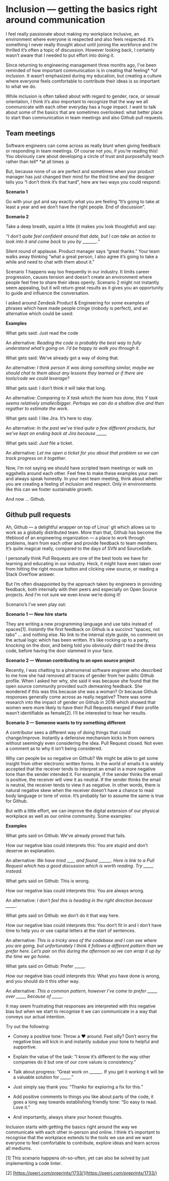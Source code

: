 # Inclusion — getting the basics right around communication

I feel really passionate about making my workplace inclusive, an environment where everyone is respected and also feels respected. It’s something I never really thought about until joining the workforce and I’m thrilled it’s often a topic of discussion. However looking back, I certainly wasn’t aware that I needed to put effort into doing it.

Since returning to engineering management three months ago, I’ve been reminded of how important communication is in creating that feeling* *of inclusion. It wasn’t emphasized during my education, but creating a culture where everyone feels comfortable to contribute their ideas is so important to what we do.

While inclusion is often talked about with regard to gender, race, or sexual orientation, I think it’s also important to recognize that the way we all communicate with each other everyday has a huge impact. I want to talk about some of the basics that are sometimes overlooked: what better place to start than communication in team meetings and also Github pull requests.

## **Team meetings**

Software engineers can come across as really blunt when giving feedback or responding in team meetings. Of course not *you*, if you’re reading this! You obviously care about developing a circle of trust and purposefully teach rather than tell* *at all times :p

But, because none of us are perfect and sometimes when your product manager has just changed their mind for the third time and the designer tells you “I don’t think it’s that hard”, here are two ways you could respond:

**Scenario 1**

Go with your gut and say exactly what you are feeling “It’s going to take at least a year and we don’t have the right people. End of discussion”.

**Scenario 2**

Take a deep breath, squint a little (it makes you look thoughtful) and say:

*“I don’t quite feel confident around that date, but I can take an action to look into it and come back to you by _______.”*

Silent round of applause. Product manager says “great thanks.” Your team walks away thinking “what a great person, I also agree it’s going to take a while and need to chat with them about it.”

Scenario 1 happens way too frequently in our industry. It limits career progression, causes tension and doesn’t create an environment where people feel free to share their ideas openly. Scenario 2 might not instantly seem appealing, but it will return great results as it gives you an opportunity to guide and influence the conversation.

I asked around Zendesk Product & Engineering for some examples of phrases which have made people cringe (nobody is perfect), and an alternative which could be used:

**Examples**

What gets said: Just read the code

An alternative: *Reading the code is probably the best way to fully understand what’s going on. I’d be happy to walk you through it.*

What gets said: We’ve already got a way of doing that.

An alternative: *I think person X was doing something similar, maybe we should chat to them about any lessons they learned or if there are tools/code we could leverage?*

What gets said: I don’t think it will take that long.

An alternative: *Comparing to X task which the team has done, this Y task seems relatively smaller/bigger. Perhaps we can do a shallow dive and then regather to estimate the work.*

What gets said: I like Jira. It’s here to stay.

An alternative: *In the past we’ve tried quite a few different products, but we’ve kept on ending back at Jira because _____*

What gets said: *Just* file a ticket.

An alternative: *Let me open a ticket for you about that problem so we can track progress on it together.*

Now, I’m not saying we should have scripted team meetings or walk on eggshells around each other. Feel free to make these examples your own and always speak honestly. In your next team meeting, think about whether you are creating a feeling of inclusion and respect. Only in environments like this can we foster sustainable growth.

And now … Github.

## **Github pull requests**

Ah, Github — a delightful wrapper on top of Linus’ git which allows us to work as a globally distributed team. More than that, Github has become the lifeblood of an engineering organization — a place to work through problems, learn from each other and provide feedback to team members. It’s quite magical really, compared to the days of SVN and SourceSafe.

I personally think Pull Requests are one of the best tools we have for learning and educating in our industry. Heck, it might have even taken over from hitting the right mouse button and clicking view source, or reading a Stack Overflow answer.

But I’m often disappointed by the approach taken by engineers in providing feedback, both internally with their peers and especially on Open Source projects. And I’m not sure we even know we’re doing it!

Scenario’s I’ve seen play out:

**Scenario 1 — New hire** **starts**

They are writing a new programming language and use tabs instead of spaces[1]. *Instantly* the first feedback on Github is a succinct “spaces, not tabs” … and nothing else. No link to the internal style guide, no comment on the actual logic which has been written. It’s like rocking up to a party, knocking on the door, and being told you obviously didn’t read the dress code, before having the door slammed in your face.

**Scenario 2 — Woman contributing to an open source project**

Recently, I was chatting to a phenomenal software engineer who described to me how she had removed all traces of gender from her public Github profile. When I asked her why, she said it was because she found that the open source community provided such demeaning feedback. She wondered if this was this because she was a woman? Or because Github responses generally come across as really negative? There was some research into the impact of gender on Github in 2016 which showed that women were more likely to have their Pull Requests merged if their profile wasn’t identifiable as female[2]. I’ll be interested to hear her results.

**Scenario 3 — Someone wants to try something different**

A contributor sees a different way of doing things that could change/improve. Instantly a defensive mechanism kicks in from owners without seemingly even considering the idea. Pull Request closed. Not even a comment as to why it isn’t being considered.

Why can people be so negative on Github? We might be able to get some insight from other electronic written forms. In the world of emails it is widely accepted that the receiver tends to interpret an email in a more negative tone than the sender intended it. For example, if the sender thinks the email is positive, the receiver will view it as neutral. If the sender thinks the email is neutral, the receiver tends to view it as negative. In other words, there is natural negative skew when the receiver doesn’t have a chance to read body language or tone of voice. It’s probably fair to assume the same is true for Github.

But with a little effort, we can improve the digital extension of our physical workplace as well as our online community. Some examples:

**Examples**

What gets said on Github: We’ve already proved that fails.

How our negative bias could interprets this: You are stupid and don’t deserve an explanation.

An alternative: *We have tried ____ and found ______. Here is link to a Pull Request which has a good discussion which is worth reading. Try _____ instead.*

What gets said on Github: This is wrong.

How our negative bias could interprets this: You are always wrong.

An alternative: *I don’t feel this is heading in the right direction because _____.*

What gets said on Github: we don’t do it that way here.

How our negative bias could interprets this: You don’t fit in and I don’t have time to help you or use capital letters at the start of sentences.

An alternative: *This is a tricky area of the codebase and I can see where you are going, but unfortunately I think it follows a different pattern than we prefer here. Let’s pair on this during the afternoon so we can wrap it up by the time we go home.*

What gets said on Github: Prefer _____.

How our negative bias could interprets this: What you have done is wrong, and you should do it this other way.

An alternative: *This a common pattern, however I’ve come to prefer _____ over _____ because of _____.*

It may seem frustrating that responses are interpreted with this negative bias but when we start to recognise it we can communicate in a way that conveys our actual intention.

Try out the following:

* Convey a positive tone: Throw a ❤️ around. Feel silly? Don’t worry the negative bias will kick in and instantly subdue your tone to helpful and supportive.

* Explain the value of the task: “I know it’s different to the way other companies do it but one of our core values is consistency.”

* Talk about progress: “Great work on ______. If you get it working it will be a valuable solution for _____.”

* Just simply say thank you: “Thanks for exploring a fix for this.”

* Add positive comments to things you like about parts of the code, it goes a long way towards establishing friendly tone: “So easy to read. Love it.”

* And importantly, always share your honest thoughts.

Inclusion starts with getting the basics right around the way we communicate with each other in-person and online. I think it’s important to recognise that the workplace extends to the tools we use and we want everyone to feel comfortable to contribute, explore ideas and learn across all mediums.

[1] This scenario happens oh-so-often, yet can also be solved by just implementing a code linter.

[2] [https://peerj.com/preprints/1733/](https://peerj.com/preprints/1733/)
